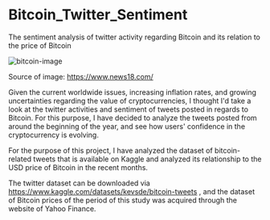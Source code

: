 # Bitcoin_Twitter_Sentiment
The sentiment analysis of twitter activity regarding Bitcoin and its relation to the price of Bitcoin

![bitcoin-image](https://user-images.githubusercontent.com/94780450/176540366-b0b9f67c-8bce-4cf0-8e41-9073b6a24dc8.jpg)

Source of image: https://www.news18.com/

Given the current worldwide issues, increasing inflation rates, and growing uncertainties regarding the value of cryptocurrencies, I thought I'd take a look at the twitter activities and sentiment of tweets posted in regards to Bitcoin. For this purpose, I have decided to analyze the tweets posted from around the beginning of the year, and see how users' confidence in the cryptocurrency is evolving.


For the purpose of this project, I have analyzed the dataset of bitcoin-related tweets that is available on Kaggle and analyzed its relationship to the USD price of Bitcoin in the recent months.



The twitter dataset can be downloaded via https://www.kaggle.com/datasets/kevsde/bitcoin-tweets , and the dataset of Bitcoin prices of the period of this study was acquired through the website of Yahoo Finance.
